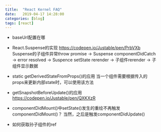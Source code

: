 ```yaml
---
title:  "React Kernel FAQ"
date:   2019-04-17 14:28:00
categories: [blog]
tags: [react]
---
```

- baseUrl配置在哪

- React.Suspense的实现
https://codepen.io/Justable/pen/PrbVXb
Suspense的子组件异常throw promise -> Suspense componentDidCatch -> error resolved -> Suspence setState rerender -> 子组件rerender -> 子组件显示数据

- static getDerivedStateFromProps()的应用
当一个组件需要根据传入的props来更新内部state时，可以使用该方法

- getSnapshotBeforeUpdate()的应用
https://codepen.io/Justable/pen/QXKXzR

- componentDidMount()中setState()发生的重绘不再触发componentDidMount()？
当然，之后是触发componentDidUpdate()

- 如何获取孙子组件的ref